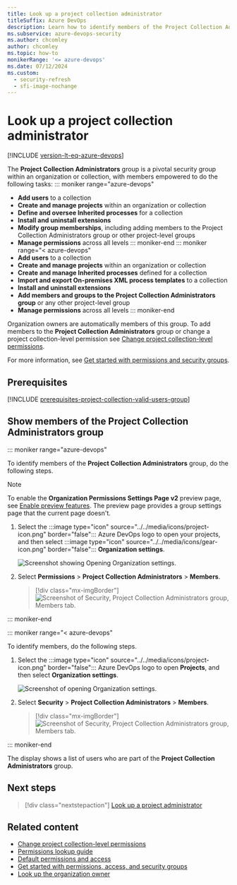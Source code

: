 ```yaml
---
title: Look up a project collection administrator 
titleSuffix: Azure DevOps
description: Learn how to identify members of the Project Collection Administrators group in Azure DevOps.
ms.subservice: azure-devops-security
ms.author: chcomley
author: chcomley
ms.topic: how-to
monikerRange: '<= azure-devops'
ms.date: 07/12/2024
ms.custom:
  - security-refresh
  - sfi-image-nochange
---
```


# Look up a project collection administrator 

[!INCLUDE [version-lt-eq-azure-devops](../../includes/version-lt-eq-azure-devops.md)]

The **Project Collection Administrators** group is a pivotal security group within an organization or collection, with members empowered to do the following tasks:
::: moniker range="azure-devops" 
- **Add users** to a collection
- **Create and manage projects** within an organization or collection
- **Define and oversee Inherited processes** for a collection
- **Install and uninstall extensions**
- **Modify group memberships**, including adding members to the Project Collection Administrators group or other project-level groups
- **Manage permissions** across all levels
::: moniker-end
::: moniker range="< azure-devops"  
- **Add users** to a collection
- **Create and manage projects** within an organization or collection
- **Create and manage Inherited processes** defined for a collection
- **Import and export On-premises XML process templates** to a collection
- **Install and uninstall extensions**
- **Add members and groups to the Project Collection Administrators group** or any other project-level group
- **Manage permissions** across all levels
::: moniker-end

Organization owners are automatically members of this group. To add members to the **Project Collection Administrators** group or change a project collection-level permission see [Change project collection-level permissions](change-organization-collection-level-permissions.md). 

For more information, see [Get started with permissions and security groups](about-permissions.md).

## Prerequisites

[!INCLUDE [prerequisites-project-collection-valid-users-group](../../includes/prerequisites-project-collection-valid-users-group.md)]

## Show members of the Project Collection Administrators group

::: moniker range="azure-devops"

To identify members of the **Project Collection Administrators** group, do the following steps. 

> [!NOTE]   
> To enable the **Organization Permissions Settings Page v2** preview page, see [Enable preview features](../../project/navigation/preview-features.md). The preview page provides a group settings page that the current page doesn't. 

1. Select the :::image type="icon" source="../../media/icons/project-icon.png" border="false"::: Azure DevOps logo to open your projects, and then select :::image type="icon" source="../../media/icons/gear-icon.png" border="false"::: **Organization settings**.  

	![Screenshot showing Opening Organization settings.](../../media/open-organization-settings-preview.png)

2. Select **Permissions** > **Project Collection Administrators** > **Members**. 

	> [!div class="mx-imgBorder"]  
	> ![Screenshot of Security, Project Collection Administrators group, Members tab.](media/project-collection/project-collection-admins-members-tab-s157.png)  

::: moniker-end   

::: moniker range="< azure-devops"

To identify members, do the following steps. 

1. Select the :::image type="icon" source="../../media/icons/project-icon.png" border="false"::: Azure DevOps logo to open **Projects**, and then select **Organization settings**. 

   ![Screenshot of opening Organization settings.](../../pipelines/agents/media/agent-pools-tab/organization-settings.png)

2. Select **Security** > **Project Collection Administrators** > **Members**. 

	> [!div class="mx-imgBorder"]  
	> ![Screenshot of Security, Project Collection Administrators group, Members tab.](media/view-permissions/collection-admins-vert.png)  

::: moniker-end  

The display shows a list of users who are part of the **Project Collection Administrators** group.

## Next steps

> [!div class="nextstepaction"]
> [Look up a project administrator](look-up-project-administrators.md)

## Related content

- [Change project collection-level permissions](change-organization-collection-level-permissions.md)
- [Permissions lookup guide](permissions-lookup-guide.md)
- [Default permissions and access](permissions-access.md)
- [Get started with permissions, access, and security groups](about-permissions.md)
- [Look up the organization owner](look-up-organization-owner.md)
